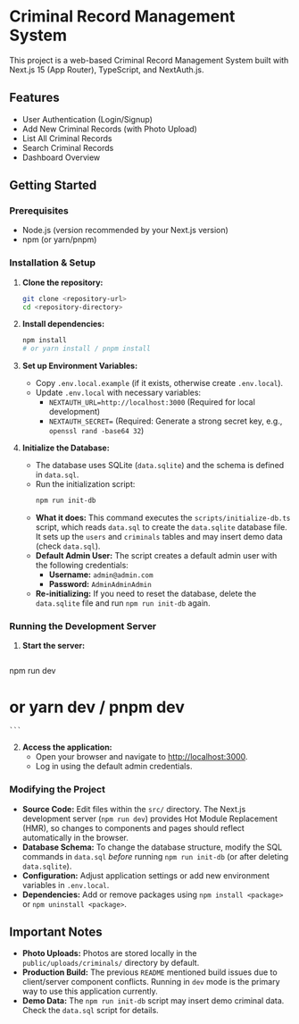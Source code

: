 # Criminal Record Management System

This project is a web-based Criminal Record Management System built with Next.js 15 (App Router), TypeScript, and NextAuth.js.

## Features

-   User Authentication (Login/Signup)
-   Add New Criminal Records (with Photo Upload)
-   List All Criminal Records
-   Search Criminal Records
-   Dashboard Overview

## Getting Started

### Prerequisites

-   Node.js (version recommended by your Next.js version)
-   npm (or yarn/pnpm)

### Installation & Setup

1.  **Clone the repository:**
    ```bash
    git clone <repository-url>
    cd <repository-directory>
    ```
2.  **Install dependencies:**
    ```bash
    npm install
    # or yarn install / pnpm install
    ```
3.  **Set up Environment Variables:**
    -   Copy `.env.local.example` (if it exists, otherwise create `.env.local`).
    -   Update `.env.local` with necessary variables:
        -   `NEXTAUTH_URL=http://localhost:3000` (Required for local development)
        -   `NEXTAUTH_SECRET=` (Required: Generate a strong secret key, e.g., `openssl rand -base64 32`)

4.  **Initialize the Database:**
    -   The database uses SQLite (`data.sqlite`) and the schema is defined in `data.sql`.
    -   Run the initialization script:
        ```bash
        npm run init-db
        ```
    -   **What it does:** This command executes the `scripts/initialize-db.ts` script, which reads `data.sql` to create the `data.sqlite` database file. It sets up the `users` and `criminals` tables and may insert demo data (check `data.sql`).
    -   **Default Admin User:** The script creates a default admin user with the following credentials:
        -   **Username:** `admin@admin.com`
        -   **Password:** `AdminAdminAdmin`
    -   **Re-initializing:** If you need to reset the database, delete the `data.sqlite` file and run `npm run init-db` again.

### Running the Development Server

1.  **Start the server:**
    ```bash
npm run dev
# or yarn dev / pnpm dev
    ```
2.  **Access the application:**
    -   Open your browser and navigate to [http://localhost:3000](http://localhost:3000).
    -   Log in using the default admin credentials.

### Modifying the Project

-   **Source Code:** Edit files within the `src/` directory. The Next.js development server (`npm run dev`) provides Hot Module Replacement (HMR), so changes to components and pages should reflect automatically in the browser.
-   **Database Schema:** To change the database structure, modify the SQL commands in `data.sql` *before* running `npm run init-db` (or after deleting `data.sqlite`).
-   **Configuration:** Adjust application settings or add new environment variables in `.env.local`.
-   **Dependencies:** Add or remove packages using `npm install <package>` or `npm uninstall <package>`.

## Important Notes

-   **Photo Uploads:** Photos are stored locally in the `public/uploads/criminals/` directory by default.
-   **Production Build:** The previous `README` mentioned build issues due to client/server component conflicts. Running in `dev` mode is the primary way to use this application currently.
-   **Demo Data:** The `npm run init-db` script may insert demo criminal data. Check the `data.sql` script for details.
